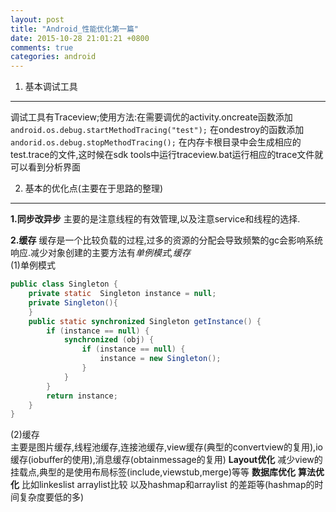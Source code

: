 ```yaml
---
layout: post
title: "Android_性能优化第一篇"
date: 2015-10-28 21:01:21 +0800
comments: true
categories: android
---
```


1. 基本调试工具
----
调试工具有Traceview;使用方法:在需要调优的activity.oncreate函数添加`android.os.debug.startMethodTracing("test");`
在ondestroy的函数添加
`andorid.os.debug.stopMethodTracing();`
在内存卡根目录中会生成相应的test.trace的文件,这时候在sdk tools中运行traceview.bat运行相应的trace文件就可以看到分析界面

2. 基本的优化点(主要在于思路的整理)
---
**1.同步改异步**
主要的是注意线程的有效管理,以及注意service和线程的选择.

**2.缓存**
缓存是一个比较负载的过程,过多的资源的分配会导致频繁的gc会影响系统响应.减少对象创建的主要方法有*单例模式,缓存*
<br>(1)单例模式<br>
```java
public class Singleton {
    private static  Singleton instance = null;
    private Singleton(){
    }
    public static synchronized Singleton getInstance() {
        if (instance == null) {
            synchronized (obj) {
                if (instance == null) {
                    instance = new Singleton();
                }
            }
        }
        return instance;
    }
}
```
(2)缓存<br>
主要是图片缓存,线程池缓存,连接池缓存,view缓存(典型的convertview的复用),io缓存(iobuffer的使用),消息缓存(obtainmessage的复用)
**Layout优化**
减少view的挂载点,典型的是使用布局标签(include,viewstub,merge)等等
**数据库优化**
**算法优化**
比如linkeslist arraylist比较  以及hashmap和arraylist 的差距等(hashmap的时间复杂度要低的多)

